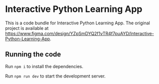 
  # Interactive Python Learning App

  This is a code bundle for Interactive Python Learning App. The original project is available at https://www.figma.com/design/YZpSmDYQ2f1vTR4f7puAYD/Interactive-Python-Learning-App.

  ## Running the code

  Run `npm i` to install the dependencies.

  Run `npm run dev` to start the development server.
  